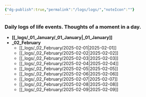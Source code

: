 ```yaml
---
{"dg-publish":true,"permalink":"/logs/logs/","noteIcon":""}
---
```


### Daily logs of life events. Thoughts of a moment in a day.


- **[[_logs/_01_January/_01_January\|_01_January]]**
- **_02_February**
	- [[_logs/_02_February/2025-02-01\|2025-02-01]]
	- [[_logs/_02_February/2025-02-02\|2025-02-02]]
	- [[_logs/_02_February/2025-02-03\|2025-02-03]]
	- [[_logs/_02_February/2025-02-04\|2025-02-04]]
	- [[_logs/_02_February/2025-02-05\|2025-02-05]]
	- [[_logs/_02_February/2025-02-06\|2025-02-06]]
	- [[_logs/_02_February/2025-02-07\|2025-02-07]]
	- [[_logs/_02_February/2025-02-08\|2025-02-08]]
	- [[_logs/_02_February/2025-02-09\|2025-02-09]]


